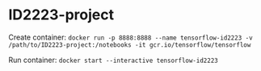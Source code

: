 # ID2223-project

Create container:
`docker run -p 8888:8888 --name tensorflow-id2223 -v /path/to/ID2223-project:/notebooks -it gcr.io/tensorflow/tensorflow`

Run container:
`docker start --interactive tensorflow-id2223`
